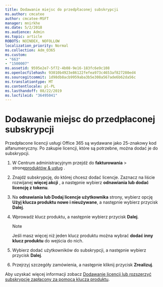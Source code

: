 ```yaml
---
title: Dodawanie miejsc do przedpłaconej subskrypcji
ms.author: cmcatee
author: cmcatee-MSFT
manager: mnirkhe
ms.date: 5/2/2018
ms.audience: Admin
ms.topic: article
ROBOTS: NOINDEX, NOFOLLOW
localization_priority: Normal
ms.collection: Adm_O365
ms.custom:
- "663"
- "1500007"
ms.assetid: 9595e2e7-5f72-4b08-9e16-183fc6e9c108
ms.openlocfilehash: 93010b4923e86122fefea973c4653af827280ed4
ms.sourcegitcommit: 1d98db8acb9959aba3b5e308a567ade6b62da56c
ms.translationtype: MT
ms.contentlocale: pl-PL
ms.lasthandoff: 08/22/2019
ms.locfileid: "36495041"
---
```

# <a name="add-seats-to-a-prepaid-subscription"></a>Dodawanie miejsc do przedpłaconej subskrypcji

Przedpłacone licencji usługi Office 365 są wydawane jako 25-znakowy kod alfanumeryczny. Po zakupie licencji, które są potrzebne, można dodać je do subskrypcji. 

1. W Centrum administracyjnym przejdź do **fakturowania** > stronę[produktów & usług](https://go.microsoft.com/fwlink/p/?linkid=842054) .

2. Znajdź subskrypcję, do której chcesz dodać licencje. Zaznacz na liście rozwijanej **więcej akcji** , a następnie wybierz **odnawiania lub dodać licencję z tokenu**.

3. Na **odnawiania lub Dodaj licencje użytkownika** strony, wybierz opcję **Użyj klucza produktu nowe i nieużywane**, a następnie wybierz przycisk **Dalej**.

4. Wprowadź klucz produktu, a następnie wybierz przycisk **Dalej**.

    > [!NOTE]
    > Jeśli masz więcej niż jeden klucz produktu można wybrać **dodać inny klucz produktu** do wejścia do nich.

5. Wybierz dodać użytkowników do subskrypcji, a następnie wybierz przycisk **Dalej**.

6. Przejrzyj szczegóły zamówienia, a następnie kliknij przycisk **Zrealizuj**.

Aby uzyskać więcej informacji zobacz [Dodawanie licencji lub rozszerzyć subskrypcję zapłacony za pomocą klucza produktu](https://docs.microsoft.com/office365/admin/misc/add-licenses-using-product-key).